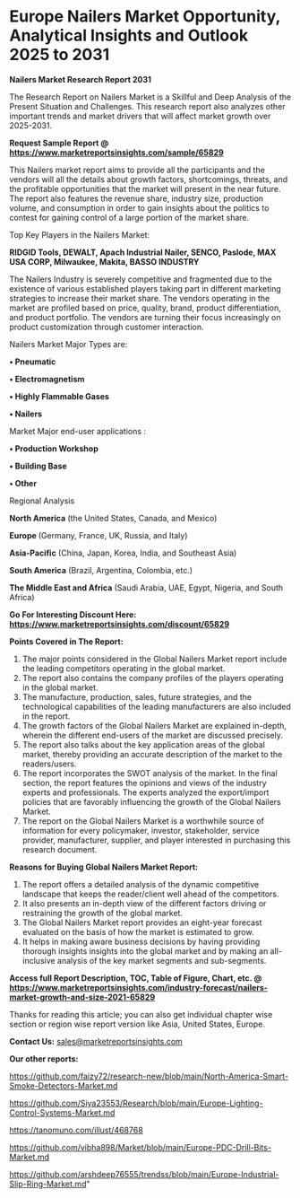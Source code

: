# Europe Nailers Market Opportunity, Analytical Insights and Outlook 2025 to 2031

<strong>Nailers Market Research Report 2031</strong>

The Research Report on Nailers Market is a Skillful and Deep Analysis of the Present Situation and Challenges. This research report also analyzes other important trends and market drivers that will affect market growth over 2025-2031.

<strong>Request Sample Report @ <a href=https://www.marketreportsinsights.com/sample/65829>https://www.marketreportsinsights.com/sample/65829</a></strong>

This Nailers market report aims to provide all the participants and the vendors will all the details about growth factors, shortcomings, threats, and the profitable opportunities that the market will present in the near future. The report also features the revenue share, industry size, production volume, and consumption in order to gain insights about the politics to contest for gaining control of a large portion of the market share.

Top Key Players in the Nailers Market:

<strong>RIDGID Tools, DEWALT, Apach Industrial Nailer, SENCO, Paslode, MAX USA CORP, Milwaukee, Makita, BASSO INDUSTRY</strong>

The Nailers Industry is severely competitive and fragmented due to the existence of various established players taking part in different marketing strategies to increase their market share. The vendors operating in the market are profiled based on price, quality, brand, product differentiation, and product portfolio. The vendors are turning their focus increasingly on product customization through customer interaction.

Nailers Market Major Types are:

<strong>• Pneumatic

• Electromagnetism

• Highly Flammable Gases

• Nailers</strong>

Market Major end-user applications :

<strong>• Production Workshop

• Building Base

• Other</strong>

Regional Analysis

</u><strong><b>North America</b></strong> (the United States, Canada, and Mexico)

<strong><b>Europe </b></strong>(Germany, France, UK, Russia, and Italy)

<strong><b>Asia-Pacific</b></strong> (China, Japan, Korea, India, and Southeast Asia)

<strong><b>South America</b></strong> (Brazil, Argentina, Colombia, etc.)

<strong><b>The Middle East and Africa</b></strong> (Saudi Arabia, UAE, Egypt, Nigeria, and South Africa)

<strong>Go For Interesting Discount Here: <a href=https://www.marketreportsinsights.com/discount/65829>https://www.marketreportsinsights.com/discount/65829</a></strong>

<strong>Points Covered in The Report:</strong>
<ol>
  <li>The major points considered in the Global Nailers Market report include the leading competitors operating in the global market.</li>
  <li>The report also contains the company profiles of the players operating in the global market.</li>
  <li>The manufacture, production, sales, future strategies, and the technological capabilities of the leading manufacturers are also included in the report.</li>
  <li>The growth factors of the Global Nailers Market are explained in-depth, wherein the different end-users of the market are discussed precisely.</li>
  <li>The report also talks about the key application areas of the global market, thereby providing an accurate description of the market to the readers/users.</li>
  <li>The report incorporates the SWOT analysis of the market. In the final section, the report features the opinions and views of the industry experts and professionals. The experts analyzed the export/import policies that are favorably influencing the growth of the Global Nailers Market.</li>
  <li>The report on the Global Nailers Market is a worthwhile source of information for every policymaker, investor, stakeholder, service provider, manufacturer, supplier, and player interested in purchasing this research document.</li>
</ol>
<strong>Reasons for Buying Global Nailers Market Report:</strong>

<ol>
  <li>The report offers a detailed analysis of the dynamic competitive landscape that keeps the reader/client well ahead of the competitors.</li>
  <li>It also presents an in-depth view of the different factors driving or restraining the growth of the global market.</li>
  <li>The Global Nailers Market report provides an eight-year forecast evaluated on the basis of how the market is estimated to grow.</li>
  <li>It helps in making aware business decisions by having providing thorough insights insights into the global market and by making an all-inclusive analysis of the key market segments and sub-segments.</li>
</ol>
<strong>Access full Report Description, TOC, Table of Figure, Chart, etc. @ <a href=https://www.marketreportsinsights.com/industry-forecast/nailers-market-growth-and-size-2021-65829>https://www.marketreportsinsights.com/industry-forecast/nailers-market-growth-and-size-2021-65829</a></strong>


Thanks for reading this article; you can also get individual chapter wise section or region wise report version like Asia, United States, Europe.

<strong>Contact Us:</strong>
sales@marketreportsinsights.com

<strong>Our other reports:</strong>

<a href=https://github.com/faizy72/research-new/blob/main/North-America-Smart-Smoke-Detectors-Market.md>https://github.com/faizy72/research-new/blob/main/North-America-Smart-Smoke-Detectors-Market.md</a>

<a href=https://github.com/Siya23553/Research/blob/main/Europe-Lighting-Control-Systems-Market.md>https://github.com/Siya23553/Research/blob/main/Europe-Lighting-Control-Systems-Market.md</a>

<a href=https://tanomuno.com/illust/468768>https://tanomuno.com/illust/468768</a>

<a href=https://github.com/vibha898/Market/blob/main/Europe-PDC-Drill-Bits-Market.md>https://github.com/vibha898/Market/blob/main/Europe-PDC-Drill-Bits-Market.md</a>

<a href=https://github.com/arshdeep76555/trendss/blob/main/Europe-Industrial-Slip-Ring-Market.md>https://github.com/arshdeep76555/trendss/blob/main/Europe-Industrial-Slip-Ring-Market.md</a>"
